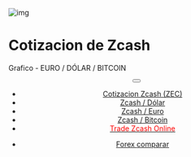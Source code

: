 <div class="jumbotron" markdown="1">




![img]({{img-url}}zcash-zec.png)



# Cotizacion de Zcash

Grafico - EURO / DÓLAR / BITCOIN



</div>
<header class="navbar navbar-static-top navbar-inverse navbar-sticky" id="top" role="banner">
  <div class="container">
    <div class="navbar-header">
      <button class="navbar-toggle collapsed" type="button" data-toggle="collapse" data-target=".navbar-collapse">
        <span class="icon-bar"></span>
        <span class="icon-bar"></span>
        <span class="icon-bar"></span>
      </button>
    </div>
    <nav class="navbar-collapse collapse" role="navigation" style="height: 1px;" id="scrollpsy">
      <ul class="nav navbar-nav">
        <li class="active">
          <a href="#top">Cotizacion Zcash (ZEC)</a>
        </li>
        <li>
          <a href="#section-1">Zcash / Dólar</a>
        </li>
        <li>
          <a href="#section-2">Zcash / Euro</a>
        </li>
        <li>
          <a href="#section-3">Zcash / Bitcoin</a>
        </li>
          <li>
          <a href="http://blog.forexsrovnavac.cz/spain"><span style="color: red;">Trade Zcash  Online</span></a>
        </li>
      </ul>
      <ul class="nav navbar-nav navbar-right">
        <li>
          <a href="{{url}}">Forex <i class="fa fa-bar-chart-o"></i> comparar</a>
        </li>
      </ul>
    </nav>
  </div>
</header>